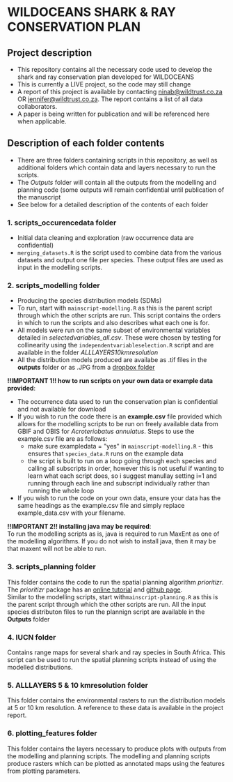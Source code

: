 # WILDOCEANS SHARK & RAY CONSERVATION PLAN 

## Project description
* This repository contains all the necessary code used to develop the shark and ray conservation plan developed for WILDOCEANS
* This is currently a LIVE project, so the code may still change
* A report of this project is available by contacting ninab@wildtrust.co.za OR jennifer@wildtrust.co.za. The report contains a list of all data collaborators.
* A paper is being written for publication and will be referenced here when applicable.

## Description of each folder contents
* There are three folders containing scripts in this repository, as well as additional folders which contain data and layers necessary to run the scripts.
* The *Outputs* folder will contain all the outputs from the modelling and planning code (some outputs will remain confidential until publication of the manuscript
* See below for a detailed description of the contents of each folder

### 1. scripts_occurencedata folder
* Initial data cleaning and exploration (raw occurrence data are confidential) 
* `merging_datasets.R` is the script used to combine data from the various datasets and output one file per species. These output files are used as input in the modelling scripts.

### 2. scripts_modelling folder
* Producing the species distribution models (SDMs)
* To run, start with `mainscript-modelling.R` as this is the parent script through which the other scripts are run. This script contains the orders in which to run the scripts and also describes what each one is for.
* All models were run on the same subset of environmental variables detailed in *selectedvariables_all.csv*. These were chosen by testing for collinearity using the `independentvariableselection.R` script and are available in the folder  *ALLLAYERS10kmresolution*
* All the distribution models produced are availabe as .tif files in the **outputs** folder or as .JPG from a [dropbox folder](https://www.dropbox.com/sh/ranc3035p3jn5hv/AADWr_6ef47qrpfR1HwVUCNpa?dl=0)
  
**!!IMPORTANT 1!! how to run scripts on your own data or example data provided**:  
* The occurrence data used to run the conservation plan is confidential and not available for download
* If you wish to run the code there is an **example.csv** file provided which allows for the modelling scripts to be run on freely available data from GBIF and OBIS for *Acroteriobatus annulatus*. Steps to use the example.csv file are as follows:  
  + make sure exampledata = "yes" in `mainscript-modelling.R` - this ensures that `species_data.R` runs on the example data
  + the script is built to run on a loop going through each species and calling all subscripts in order, however this is not useful if wanting to learn what each script does, so i suggest manullay setting i=1 and running through each line and subscript individually rather than running the whole loop
* If you wish to run the code on your own data, ensure your data has the same headings as the example.csv file and simply replace example_data.csv with your filename.

**!!IMPORTANT 2!! installing java may be required**:  
To run the modelling scripts as is, java is required to run MaxEnt as one of the modelling algorithms. If you do not wish to install java, then it may be that maxent will not be able to run.

### 3. scripts_planning folder
This folder contains the code to run the spatial planning algorithm *prioritizr*. The *prioritizr* package has an [online tutorial](https://prioritizr.net/articles/prioritizr.html) and [github page](https://github.com/prioritizr/prioritizr).  
Similar to the modelling scripts, start with`mainscript-planning.R` as this is the parent script through which the other scripts are run. All the input species distributon files to run the plannign script are available in the **Outputs** folder

### 4. IUCN folder
Contains range maps for several shark and ray species in South Africa. This script can be used to run the spatial planning scripts instead of using the modelled distributions.

### 5. ALLLAYERS 5 & 10 kmresolution folder
This folder contains the environmental rasters to run the distribution models at 5 or 10 km resolution. A reference to these data is available in the project report.

### 6. plotting_features folder
This folder contains the layers necessary to produce plots with outputs from the modelling and planning scripts. The modelling and planning scripts produce rasters which can be plotted as annotated maps using the features from plotting parameters.


